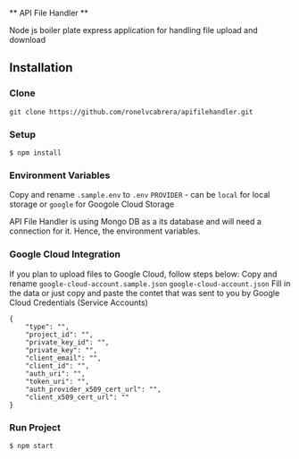 ** API File Handler **

Node js boiler plate express application for handling file upload and download


## Installation

### Clone

```
git clone https://github.com/ronelvcabrera/apifilehandler.git
```

### Setup
```
$ npm install

```
### Environment Variables
Copy and rename `.sample.env` to `.env`
`PROVIDER` - can be `local` for local storage or `google` for Googole Cloud Storage

API File Handler is using Mongo DB as a its database and will need a connection for it. Hence, the environment variables.


### Google Cloud Integration
If you plan to upload files to Google Cloud, follow steps below:
Copy and rename `google-cloud-account.sample.json` `google-cloud-account.json`
Fill in the data or just copy and paste the contet that was sent to you by Google Cloud Credentials (Service Accounts)

```
{
	"type": "",
	"project_id": "",
	"private_key_id": "",
	"private_key": "",
	"client_email": "",
	"client_id": "",
	"auth_uri": "",
	"token_uri": "",
	"auth_provider_x509_cert_url": "",
	"client_x509_cert_url": ""
}

```

### Run Project
```
$ npm start
```
